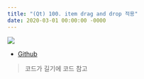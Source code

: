 ```yaml
---
title: "(Qt) 100. item drag and drop 적용"
date: 2020-03-01 00:00:00 -0000
---
```


![](/file/image/qt-gdi-s7-100-image-1.png)

* [Github](https://github.com/8bitscoding/itemdraganddrop)

> 코드가 길기에 코드 참고
